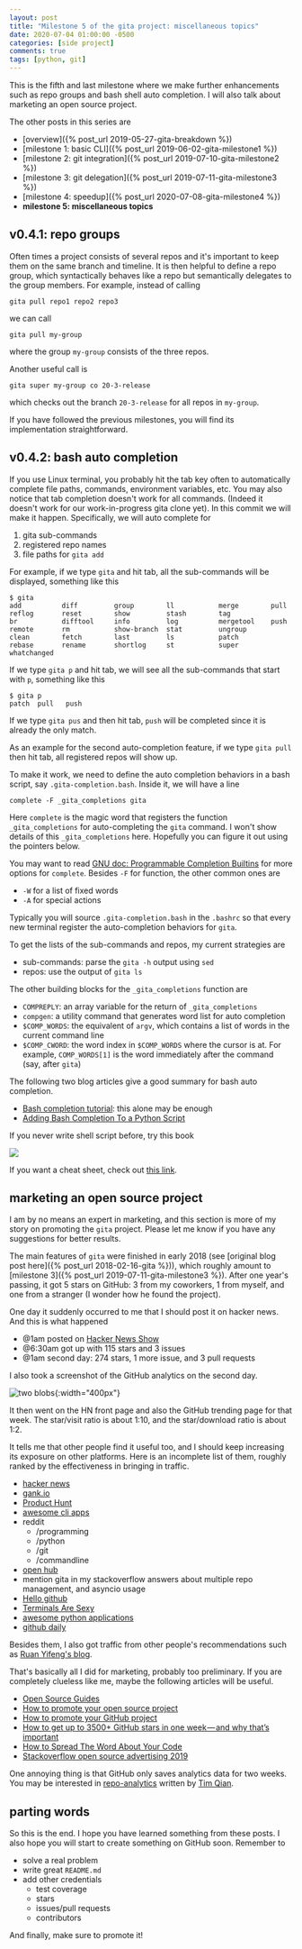 ```yaml
---
layout: post
title: "Milestone 5 of the gita project: miscellaneous topics"
date: 2020-07-04 01:00:00 -0500
categories: [side project]
comments: true
tags: [python, git]
---
```


This is the fifth and last milestone where we make further enhancements such
as repo groups and bash shell auto completion.
I will also talk about marketing an open source project.

The other posts in this series are

- [overview]({% post_url 2019-05-27-gita-breakdown %})
- [milestone 1: basic CLI]({% post_url 2019-06-02-gita-milestone1 %})
- [milestone 2: git integration]({% post_url 2019-07-10-gita-milestone2 %})
- [milestone 3: git delegation]({% post_url 2019-07-11-gita-milestone3 %})
- [milestone 4: speedup]({% post_url 2020-07-08-gita-milestone4 %})
- **milestone 5: miscellaneous topics**

## v0.4.1: repo groups

Often times a project consists of several repos and it's important to keep them
on the same branch and timeline.
It is then helpful to define a repo group, which syntactically behaves
like a repo but semantically delegates to the group members.
For example, instead of calling

```
gita pull repo1 repo2 repo3
```
we can call
```
gita pull my-group
```
where the group `my-group` consists of the three repos.

Another useful call is
```
gita super my-group co 20-3-release
```
which checks out the branch `20-3-release` for all repos in `my-group`.

If you have followed the previous milestones, you will find its implementation
straightforward.

## v0.4.2: bash auto completion

If you use Linux terminal, you probably hit the tab key often to automatically
complete file paths, commands, environment variables, etc.
You may also notice that tab completion doesn't work for all commands.
(Indeed it doesn't work for our work-in-progress gita clone yet).
In this commit we will make it happen.
Specifically, we will auto complete for

1. gita sub-commands
1. registered repo names
1. file paths for `gita add`

For example, if we type `gita` and hit tab, all the sub-commands
will be displayed, something like this
```
$ gita
add          diff         group        ll           merge        pull         reflog       reset        show         stash        tag
br           difftool     info         log          mergetool    push         remote       rm           show-branch  stat         ungroup
clean        fetch        last         ls           patch        rebase       rename       shortlog     st           super        whatchanged
```

If we type `gita p` and hit tab, we will see all the sub-commands that start
with `p`, something like this
```
$ gita p
patch  pull   push
```
If we type `gita pus` and then hit tab, `push` will be completed since it is
already the only match.

As an example for the second auto-completion feature, if we type `gita pull `
 then hit tab, all registered repos will show up.

To make it work, we need to define the auto completion behaviors in a bash script,
say `.gita-completion.bash`.
Inside it, we will have a line

```
complete -F _gita_completions gita
```
Here `complete` is the magic word that registers the function `_gita_completions`
for auto-completing the `gita` command.
I won't show details of this `_gita_completions` here.
Hopefully you can figure it out using the pointers below.

You may want to read
[GNU doc: Programmable Completion Builtins](https://www.gnu.org/software/bash/manual/html_node/Programmable-Completion-Builtins.html)
for more options for `complete`. Besides `-F` for function, the other common ones
are

- `-W` for a list of fixed words
- `-A` for special actions

Typically you will source `.gita-completion.bash` in the `.bashrc` so that every
new terminal register the auto-completion behaviors for `gita`.

To get the lists of the sub-commands and repos, my current strategies are

- sub-commands: parse the `gita -h` output using `sed`
- repos: use the output of `gita ls`

The other building blocks for the `_gita_completions` function are

- `COMPREPLY`: an array variable for the return of `_gita_completions`
- `compgen`: a utility command that generates word list for auto completion
- `$COMP_WORDS`: the equivalent of `argv`, which contains a list of words in the
  current command line
- `$COMP_CWORD`: the word index in `$COMP_WORDS` where the cursor is at.
  For example, `COMP_WORDS[1]` is the word immediately after the command (say,
  after `gita`)

The following two blog articles give a good summary for bash auto completion.

* [Bash completion tutorial](https://iridakos.com/tutorials/2018/03/01/bash-programmable-completion-tutorial.html): this alone may be enough
* [Adding Bash Completion To a Python Script](https://www.endpoint.com/blog/2016/06/03/adding-bash-completion-to-python-script)

If you never write shell script before, try this book

<a target="_blank"  href="https://www.amazon.com/gp/product/0596009658/ref=as_li_tl?ie=UTF8&camp=1789&creative=9325&creativeASIN=0596009658&linkCode=as2&tag=nosarthur2016-20&linkId=544bbc7e0f04c7ad7b1e6577c96f6dc9"><img border="0" src="//ws-na.amazon-adsystem.com/widgets/q?_encoding=UTF8&MarketPlace=US&ASIN=0596009658&ServiceVersion=20070822&ID=AsinImage&WS=1&Format=_SL250_&tag=nosarthur2016-20" ></a><img src="//ir-na.amazon-adsystem.com/e/ir?t=nosarthur2016-20&l=am2&o=1&a=0596009658" width="1" height="1" border="0" alt="" style="border:none !important; margin:0px !important;" />

If you want a cheat sheet, check out [this link](https://www.pcwdld.com/bash-cheat-sheet).

## marketing an open source project

I am by no means an expert in marketing, and this section is more of my story
on promoting the `gita` project. Please let me know if you have any suggestions
for better results.

The main features of `gita` were finished in early 2018
(see [original blog post here]({% post_url 2018-02-16-gita %})), which roughly
amount to [milestone 3]({% post_url 2019-07-11-gita-milestone3 %}).
After one year's passing, it got 5 stars on GitHub: 3 from my coworkers,
1 from myself, and one from a stranger (I wonder how he found the project).

One day it suddenly occurred to me that I should post it on hacker news.
And this is what happened

- @1am posted on [Hacker News Show](https://news.ycombinator.com/show)
- @6:30am got up with 115 stars and 3 issues
- @1am second day: 274 stars, 1 more issue, and 3 pull requests

I also took a screenshot of the GitHub analytics on the second day.

![two blobs](/assets/gita_spike.png){:width="400px"}

It then went on the HN front page and also the GitHub trending page for that week.
The star/visit ratio is about 1:10, and the star/download ratio is about 1:2.

It tells me that other people find it useful too, and I should keep increasing
its exposure on other platforms.
Here is an incomplete list of them,
roughly ranked by the effectiveness in bringing in traffic.

- [hacker news](https://news.ycombinator.com/item?id=19074170)
- [gank.io](http://gank.io/)
- [Product Hunt](https://www.producthunt.com/posts/gita-2)
- [awesome cli apps](https://github.com/agarrharr/awesome-cli-apps)
- reddit
  - /programming
  - /python
  - /git
  - /commandline
- [open hub](https://www.openhub.net/p/gita0)
- mention gita in my stackoverflow answers about multiple repo management,
  and asyncio usage
- [Hello github](https://hellogithub.com/)
- [Terminals Are Sexy](https://github.com/k4m4/terminals-are-sexy)
- [awesome python applications](https://github.com/mahmoud/awesome-python-applications)
- [github daily](https://github.com/GitHubDaily/GitHubDaily)

Besides them, I also got traffic from other people's recommendations
such as [Ruan Yifeng's blog](https://github.com/ruanyf/weekly).

That's basically all I did for marketing, probably too preliminary.
If you are completely clueless like me, maybe the following articles will be useful.

- [Open Source Guides](https://opensource.guide/)
- [How to promote your open source project](https://linux-audit.com/how-to-promote-your-open-source-project/)
- [How to promote your GitHub project](https://hackernoon.com/how-to-promote-your-github-project-1b39a7eee841)
- [How to get up to 3500+ GitHub stars in one week — and why that’s important](https://medium.freecodecamp.org/how-to-get-up-to-3500-github-stars-in-one-week-339102b62a8f)
- [How to Spread The Word About Your Code](https://hacks.mozilla.org/2013/05/how-to-spread-the-word-about-your-code/)
- [Stackoverflow open source advertising 2019](https://meta.stackoverflow.com/questions/379273/open-source-advertising-1h-2019)

One annoying thing is that GitHub only saves analytics data for two weeks.
You may be interested in [repo-analytics](https://repo-analytics.github.io/)
written by [Tim Qian](https://timqian.com/).

## parting words

So this is the end. I hope you have learned something from these posts.
I also hope you will start to create something on GitHub soon. Remember to

- solve a real problem
- write great `README.md`
- add other credentials
  - test coverage
  - stars
  - issues/pull requests
  - contributors

And finally, make sure to promote it!
